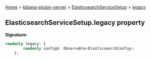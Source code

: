 [Home](./index) &gt; [kibana-plugin-server](./kibana-plugin-server.md) &gt; [ElasticsearchServiceSetup](./kibana-plugin-server.elasticsearchservicesetup.md) &gt; [legacy](./kibana-plugin-server.elasticsearchservicesetup.legacy.md)

## ElasticsearchServiceSetup.legacy property

<b>Signature:</b>

```typescript
readonly legacy: {
        readonly config$: Observable<ElasticsearchConfig>;
    };
```
